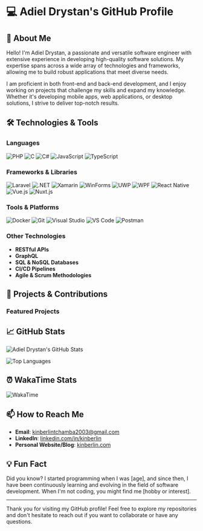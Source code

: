 # 💻 Adiel Drystan's GitHub Profile

## 👋 About Me

Hello! I'm Adiel Drystan, a passionate and versatile software engineer with extensive experience in developing high-quality software solutions. My expertise spans across a wide array of technologies and frameworks, allowing me to build robust applications that meet diverse needs.

I am proficient in both front-end and back-end development, and I enjoy working on projects that challenge my skills and expand my knowledge. Whether it's developing mobile apps, web applications, or desktop solutions, I strive to deliver top-notch results.

## 🛠️ Technologies & Tools

### Languages
![PHP](https://img.shields.io/badge/-PHP-777BB4?style=flat-square&logo=php&logoColor=white)
![C](https://img.shields.io/badge/-C-A8B9CC?style=flat-square&logo=c&logoColor=white)
![C#](https://img.shields.io/badge/-C%23-239120?style=flat-square&logo=c-sharp&logoColor=white)
![JavaScript](https://img.shields.io/badge/-JavaScript-F7DF1E?style=flat-square&logo=javascript&logoColor=black)
![TypeScript](https://img.shields.io/badge/-TypeScript-007ACC?style=flat-square&logo=typescript&logoColor=white)

### Frameworks & Libraries
![Laravel](https://img.shields.io/badge/-Laravel-FF2D20?style=flat-square&logo=laravel&logoColor=white)
![.NET](https://img.shields.io/badge/-.NET-512BD4?style=flat-square&logo=dotnet&logoColor=white)
![Xamarin](https://img.shields.io/badge/-Xamarin-3498DB?style=flat-square&logo=xamarin&logoColor=white)
![WinForms](https://img.shields.io/badge/-WinForms-512BD4?style=flat-square&logo=dotnet&logoColor=white)
![UWP](https://img.shields.io/badge/-UWP-0099CC?style=flat-square&logo=windows&logoColor=white)
![WPF](https://img.shields.io/badge/-WPF-512BD4?style=flat-square&logo=dotnet&logoColor=white)
![React Native](https://img.shields.io/badge/-React%20Native-61DAFB?style=flat-square&logo=react&logoColor=black)
![Vue.js](https://img.shields.io/badge/-Vue.js-4FC08D?style=flat-square&logo=vue-dot-js&logoColor=white)
![Nuxt.js](https://img.shields.io/badge/-Nuxt.js-00C58E?style=flat-square&logo=nuxt-dot-js&logoColor=white)

### Tools & Platforms
![Docker](https://img.shields.io/badge/-Docker-2496ED?style=flat-square&logo=docker&logoColor=white)
![Git](https://img.shields.io/badge/-Git-F05032?style=flat-square&logo=git&logoColor=white)
![Visual Studio](https://img.shields.io/badge/-Visual%20Studio-5C2D91?style=flat-square&logo=visual-studio&logoColor=white)
![VS Code](https://img.shields.io/badge/-VS%20Code-007ACC?style=flat-square&logo=visual-studio-code&logoColor=white)
![Postman](https://img.shields.io/badge/-Postman-FF6C37?style=flat-square&logo=postman&logoColor=white)

### Other Technologies
- **RESTful APIs**
- **GraphQL**
- **SQL & NoSQL Databases**
- **CI/CD Pipelines**
- **Agile & Scrum Methodologies**

## 🌟 Projects & Contributions

### Featured Projects
## 📈 GitHub Stats

![Adiel Drystan's GitHub Stats](https://github-readme-stats.vercel.app/api?username=kinberlin&show_icons=true&theme=radical)

![Top Languages](https://github-readme-stats.vercel.app/api/top-langs/?username=kinberlin&layout=compact&theme=radical)

## ⏰ WakaTime Stats

<!--START_SECTION:waka-->
![WakaTime](https://wakatime.com/badge/user/1adc261b-a208-4352-8522-179af6ec520a.svg)
<!--END_SECTION:waka-->

## 📫 How to Reach Me

- **Email**: [kinberlintchamba2003@gmail.com](mailto:kinberlin@example.com)
- **LinkedIn**: [linkedin.com/in/kinberlin](https://linkedin.com/in/adiel-drystan-tchamba-46060924b)
- **Personal Website/Blog**: [kinberlin.com](https://kinberlin.com)

## 💡 Fun Fact

Did you know? I started programming when I was [age], and since then, I have been continuously learning and evolving in the field of software development. When I'm not coding, you might find me [hobby or interest].

---

Thank you for visiting my GitHub profile! Feel free to explore my repositories and don't hesitate to reach out if you want to collaborate or have any questions.
